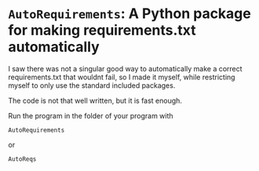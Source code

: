 # `AutoRequirements`: A Python package for making requirements.txt automatically

I saw there was not a singular good way to automatically make a correct requirements.txt that wouldnt fail, so I made it myself, while restricting myself to only use the standard included packages.



The code is not that well written, but it is fast enough.



Run the program in the folder of your program with 

```shell
AutoRequirements
```

or

```shell
AutoReqs
```
